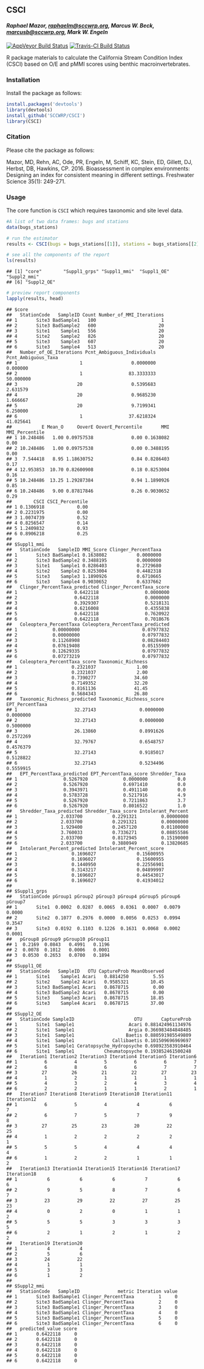 
## CSCI

#### *Raphael Mazor, <raphaelm@sccwrp.org>, Marcus W. Beck, <marcusb@sccwrp.org>, Mark W. Engeln*

[![AppVeyor Build
Status](https://ci.appveyor.com/api/projects/status/github/SCCWRP/CSCI?branch=master&svg=true)](https://ci.appveyor.com/project/SCCWRP/CSCI)
[![Travis-CI Build
Status](https://travis-ci.org/SCCWRP/CSCI.svg?branch=master)](https://travis-ci.org/SCCWRP/CSCI)

R package materials to calculate the California Stream Condition Index
(CSCI) based on O/E and pMMI scores using benthic macroinvertebrates.

### Installation

Install the package as follows:

``` r
install.packages('devtools')
library(devtools)
install_github('SCCWRP/CSCI')
library(CSCI)
```

### Citation

Please cite the package as follows:

Mazor, MD, Rehn, AC, Ode, PR, Engeln, M, Schiff, KC, Stein, ED, Gillett,
DJ, Herbst, DB, Hawkins, CP. 2016. Bioassessment in complex
environments: Designing an index for consistent meaning in different
settings. Freshwater Science 35(1): 249-271.

### Usage

The core function is `CSCI` which requires taxonomic and site level
data.

``` r
#A list of two data frames: bugs and stations
data(bugs_stations) 

# run the estimator
results <- CSCI(bugs = bugs_stations[[1]], stations = bugs_stations[[2]])

# see all the components of the report
ls(results)
```

    ## [1] "core"        "Suppl1_grps" "Suppl1_mmi"  "Suppl1_OE"   "Suppl2_mmi" 
    ## [6] "Suppl2_OE"

``` r
# preview report components
lapply(results, head)
```

    ## $core
    ##   StationCode   SampleID Count Number_of_MMI_Iterations
    ## 1       Site3 BadSample1   100                        1
    ## 2       Site3 BadSample2   600                       20
    ## 3       Site1    Sample1   556                       20
    ## 4       Site2    Sample2   826                       20
    ## 5       Site3    Sample3   607                       20
    ## 6       Site3    Sample4   513                       20
    ##   Number_of_OE_Iterations Pcnt_Ambiguous_Individuals Pcnt_Ambiguous_Taxa
    ## 1                       1                  0.0000000            0.000000
    ## 2                       1                 83.3333333           50.000000
    ## 3                      20                  0.5395683            2.631579
    ## 4                      20                  0.9685230            1.666667
    ## 5                      20                  9.7199341            6.250000
    ## 6                       1                 37.6218324           41.025641
    ##           E Mean_O     OoverE OoverE_Percentile       MMI MMI_Percentile
    ## 1 10.248486   1.00 0.09757538              0.00 0.1638082           0.00
    ## 2 10.248486   1.00 0.09757538              0.00 0.3488195           0.00
    ## 3  7.544418   8.95 1.18630752              0.84 0.8286403           0.17
    ## 4 12.953853  10.70 0.82600908              0.18 0.8253004           0.16
    ## 5 10.248486  13.25 1.29287384              0.94 1.1890926           0.85
    ## 6 10.248486   9.00 0.87817846              0.26 0.9030652           0.29
    ##        CSCI CSCI_Percentile
    ## 1 0.1306918            0.00
    ## 2 0.2231975            0.00
    ## 3 1.0074739            0.52
    ## 4 0.8256547            0.14
    ## 5 1.2409832            0.93
    ## 6 0.8906218            0.25
    ## 
    ## $Suppl1_mmi
    ##   StationCode   SampleID MMI_Score Clinger_PercentTaxa
    ## 1       Site3 BadSample1 0.1638082           0.0000000
    ## 2       Site3 BadSample2 0.3488195           0.0000000
    ## 3       Site1    Sample1 0.8286403           0.2729680
    ## 4       Site2    Sample2 0.8253004           0.4482318
    ## 5       Site3    Sample3 1.1890926           0.6710665
    ## 6       Site3    Sample4 0.9030652           0.6337662
    ##   Clinger_PercentTaxa_predicted Clinger_PercentTaxa_score
    ## 1                     0.6422118                 0.0000000
    ## 2                     0.6422118                 0.0000000
    ## 3                     0.3929307                 0.5218131
    ## 4                     0.6216008                 0.4355838
    ## 5                     0.6422118                 0.7620922
    ## 6                     0.6422118                 0.7018676
    ##   Coleoptera_PercentTaxa Coleoptera_PercentTaxa_predicted
    ## 1             0.00000000                       0.07977832
    ## 2             0.00000000                       0.07977832
    ## 3             0.11268908                       0.08284403
    ## 4             0.07619408                       0.05155909
    ## 5             0.12629335                       0.07977832
    ## 6             0.07273219                       0.07977832
    ##   Coleoptera_PercentTaxa_score Taxonomic_Richness
    ## 1                    0.2321037               1.00
    ## 2                    0.2321037               2.00
    ## 3                    0.7390277              34.60
    ## 4                    0.7149352              32.20
    ## 5                    0.8161136              41.45
    ## 6                    0.5684343              26.80
    ##   Taxonomic_Richness_predicted Taxonomic_Richness_score EPT_PercentTaxa
    ## 1                     32.27143                0.0000000       0.0000000
    ## 2                     32.27143                0.0000000       0.5000000
    ## 3                     26.13860                0.8991626       0.2572269
    ## 4                     32.79767                0.6548757       0.4576379
    ## 5                     32.27143                0.9185017       0.5128822
    ## 6                     32.27143                0.5234496       0.5559915
    ##   EPT_PercentTaxa_predicted EPT_PercentTaxa_score Shredder_Taxa
    ## 1                 0.5267920             0.0000000           0.0
    ## 2                 0.5267920             0.6971410           0.0
    ## 3                 0.3943971             0.4911140           0.0
    ## 4                 0.5783728             0.5217916           4.9
    ## 5                 0.5267920             0.7211863           3.7
    ## 6                 0.5267920             0.8016522           1.0
    ##   Shredder_Taxa_predicted Shredder_Taxa_score Intolerant_Percent
    ## 1                2.033700           0.2291321         0.00000000
    ## 2                2.033700           0.2291321         0.00000000
    ## 3                1.929400           0.2457120         0.01100000
    ## 4                3.760033           0.7336271         0.08855586
    ## 5                2.033700           0.8172945         0.15190000
    ## 6                2.033700           0.3880949         0.13820685
    ##   Intolerant_Percent_predicted Intolerant_Percent_score
    ## 1                    0.1696027               0.15600955
    ## 2                    0.1696027               0.15600955
    ## 3                    0.1440950               0.22556901
    ## 4                    0.3143217               0.04899997
    ## 5                    0.1696027               0.44543017
    ## 6                    0.1696027               0.41934012
    ## 
    ## $Suppl1_grps
    ##   StationCode pGroup1 pGroup2 pGroup3 pGroup4 pGroup5 pGroup6 pGroup7
    ## 1       Site1  0.0002  0.0287  0.0065  0.0361  0.0007  0.0079  0.0000
    ## 2       Site2  0.1077  0.2976  0.0000  0.0056  0.0253  0.0994  0.3547
    ## 3       Site3  0.0192  0.1103  0.1226  0.1631  0.0068  0.0002  0.0001
    ##   pGroup8 pGroup9 pGroup10 pGroup11
    ## 1  0.2169  0.0843   0.4991   0.1196
    ## 2  0.0078  0.1012   0.0006   0.0001
    ## 3  0.0530  0.2653   0.0700   0.1894
    ## 
    ## $Suppl1_OE
    ##   StationCode   SampleID   OTU CaptureProb MeanObserved
    ## 1       Site1    Sample1 Acari   0.8814250         5.55
    ## 2       Site2    Sample2 Acari   0.9585321        10.45
    ## 3       Site3 BadSample1 Acari   0.8678715         0.00
    ## 4       Site3 BadSample2 Acari   0.8678715         0.00
    ## 5       Site3    Sample3 Acari   0.8678715        18.85
    ## 6       Site3    Sample4 Acari   0.8678715        37.00
    ## 
    ## $Suppl2_OE
    ##   StationCode SampleID                      OTU       CaptureProb
    ## 1       Site1  Sample1                    Acari 0.881424961134976
    ## 2       Site1  Sample1                    Argia 0.366983484848485
    ## 3       Site1  Sample1                   Baetis 0.880591985549809
    ## 4       Site1  Sample1              Callibaetis 0.101509696969697
    ## 5       Site1  Sample1 Ceratopsyche_Hydropsyche 0.698923583910464
    ## 6       Site1  Sample1           Cheumatopsyche 0.193852461500248
    ##   Iteration1 Iteration2 Iteration3 Iteration4 Iteration5 Iteration6
    ## 1          6          4          5          6          6          7
    ## 2          6          8          6          6          7          7
    ## 3         27         26         21         22         27         23
    ## 4          1          2          1          1          1          1
    ## 5          4          3          2          4          3          4
    ## 6          2          2          1          1          2          1
    ##   Iteration7 Iteration8 Iteration9 Iteration10 Iteration11 Iteration12
    ## 1          6          5          4           4           6           7
    ## 2          6          7          5           7           9           8
    ## 3         27         25         23          20          22          25
    ## 4          1          2          2           2           2           1
    ## 5          5          5          4           4           4           4
    ## 6          1          2          2           1           1           2
    ##   Iteration13 Iteration14 Iteration15 Iteration16 Iteration17 Iteration18
    ## 1           6           6           6           7           6           6
    ## 2           9           5           8           7           6           7
    ## 3          23          29          22          27          25          23
    ## 4           0           2           0           1           1           2
    ## 5           5           5           3           3           3           5
    ## 6           2           1           2           1           2           2
    ##   Iteration19 Iteration20
    ## 1           4           4
    ## 2           5           6
    ## 3          24          22
    ## 4           1           1
    ## 5           3           3
    ## 6           1           2
    ## 
    ## $Suppl2_mmi
    ##   StationCode   SampleID              metric Iteration value
    ## 1       Site3 BadSample1 Clinger_PercentTaxa         1     0
    ## 2       Site3 BadSample1 Clinger_PercentTaxa         2     0
    ## 3       Site3 BadSample1 Clinger_PercentTaxa         3     0
    ## 4       Site3 BadSample1 Clinger_PercentTaxa         4     0
    ## 5       Site3 BadSample1 Clinger_PercentTaxa         5     0
    ## 6       Site3 BadSample1 Clinger_PercentTaxa         6     0
    ##   predicted_value score
    ## 1       0.6422118     0
    ## 2       0.6422118     0
    ## 3       0.6422118     0
    ## 4       0.6422118     0
    ## 5       0.6422118     0
    ## 6       0.6422118     0
